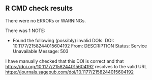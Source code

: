 ## R CMD check results
There were no ERRORs or WARNINGs. 

There was 1 NOTE:

* Found the following (possibly) invalid DOIs:
    DOI: 10.1177/2158244015604192
    From: DESCRIPTION
    Status: Service Unavailable
    Message: 503
    
I have manually checked that this DOI is correct and that 
https://doi.org/10.1177/2158244015604192 resolves to the valid URL
https://journals.sagepub.com/doi/10.1177/2158244015604192
